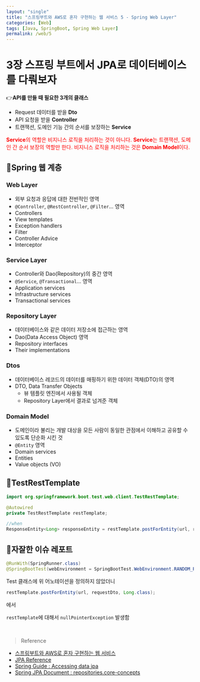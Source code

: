 ```yaml
---
layout: "single"
title: "스프링부트와 AWS로 혼자 구현하는 웹 서비스 5 - Spring Web Layer"
categories: [Web]
tags: [Java, SpringBoot, Spring Web Layer]
permalink: /web/5
---
```


# 3장 스프링 부트에서 JPA로 데이터베이스를 다뤄보자

👉**API를 만들 때 필요한 3개의 클래스**

- Request 데이터를 받을 **Dto**
- API 요청을 받을 **Controller**
- 트랜잭션, 도메인 기능 간의 순서를 보장하는 **Service**

<span style='color:red'>**Service**의 역할은 비지니스 로직을 처리하는 것이 아니다. **Service**는 트랜잭션, 도메인 간 순서 보장의 역할만 한다. 비지니스 로직을 처리하는 것은 **Domain Model**이다.<span>

## 💜Spring 웹 계층

### Web Layer
- 외부 요청과 응답에 대한 전반적인 영역
- `@Controller`, `@RestController`, `@Filter`... 영역
- Controllers
- View templates 
- Exception handlers
- Filter
- Controller Advice
- Interceptor

### Service Layer
- Controller와 Dao(Repository)의 중간 영역
- `@Service`, `@Transactional`... 영역
- Application services
- Infrastructure services
- Transactional services

### Repository Layer
- 데이터베이스와 같은 데이터 저장소에 접근하는 영역
- Dao(Data Access Object) 영역
- Repository interfaces
- Their implementations

### Dtos
- 데이터베이스 레코드의 데이터를 매핑하기 위한 데이터 객체(DTO)의 영역
- DTO, Data Transfer Objects
  - 뷰 템플릿 엔진에서 사용될 객체
  - Repository Layer에서 결과로 넘겨준 객체

### Domain Model
- 도메인이라 불리는 개발 대상을 모든 사람이 동일한 관점에서 이해하고 공유할 수 있도록 단순화 시킨 것
- `@Entity` 영역
- Domain services
- Entities
- Value objects (VO)

## 💜TestRestTemplate

```java
import org.springframework.boot.test.web.client.TestRestTemplate;
```

```java
@Autowired
private TestRestTemplate restTemplate;

//when
ResponseEntity<Long> responseEntity = restTemplate.postForEntity(url, requestDto, Long.class);
```
## 💜자잘한 이슈 레포트

```java
@RunWith(SpringRunner.class)
@SpringBootTest(webEnvironment = SpringBootTest.WebEnvironment.RANDOM_PORT)
```
Test 클래스에 위 어노테이션을 정의하지 않았더니

```java
restTemplate.postForEntity(url, requestDto, Long.class);
```
에서

`restTemplate`에 대해서 `nullPointerException` 발생함


<br>

>Reference
- [스프링부트와 AWS로 혼자 구현하는 웹 서비스](https://jojoldu.tistory.com/463)
- [JPA Reference](https://www.objectdb.com/api/java/jpa)
- [Spring Guide : Accessing data jpa](https://spring.io/guides/gs/accessing-data-jpa/)
- [Spring JPA Document : repositories.core-concepts](https://docs.spring.io/spring-data/jpa/docs/current/reference/html/#repositories.core-concepts)